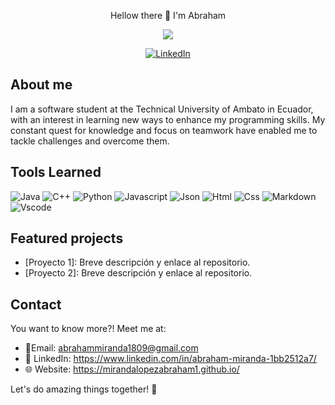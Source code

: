 <p align="center">
  Hellow there 👋 I'm Abraham 
</p>

<p align="center">
  <img src="https://github.com/mirandaLopezAbraham1/mirandaLopezAbraham1/blob/main/giphy.gif">
</p>
<p align="center">
  <a href="https://www.linkedin.com/in/abraham-miranda-1bb2512a7/" target="_blank">
    <img src="https://img.shields.io/badge/linkedin-%230077B5.svg?&style=for-the-badge&logo=linkedin&logoColor=white&color=071A2C" alt="LinkedIn"/>
  </a>
</p>

## About me

I am a software student at the Technical University of Ambato in Ecuador, with an interest in learning new ways to enhance my programming skills. My constant quest for knowledge and focus on teamwork have enabled me to tackle challenges and overcome them.
## Tools Learned

![Java](https://img.shields.io/badge/Java-ED8B00?style=flat&logo=java&logoColor=white)
![C++](https://img.shields.io/badge/C%2B%2B-00599C?style=flat&logo=c%2B%2B&logoColor=white)
![Python](https://img.shields.io/badge/Python-FFD43B?style=flat&logo=python&logoColor=darkgreen)
![Javascript](https://img.shields.io/badge/JavaScript-323330?style=flat&logo=javascript&logoColor=F7DF1E)
![Json](https://img.shields.io/badge/json-5E5C5C?style=flat&logo=json&logoColor=white)
![Html](https://img.shields.io/badge/HTML5-E34F26?style=flat&logo=html5&logoColor=white)
![Css](https://img.shields.io/badge/CSS3-1572B6?style=flat&logo=css3&logoColor=white)
![Markdown](https://img.shields.io/badge/Markdown-000000?style=flat&logo=markdown&logoColor=white)
![Vscode](https://img.shields.io/badge/Visual_Studio_Code-0078D4?style=flat&logo=visual%20studio%20code&logoColor=white)

## Featured projects

- [Proyecto 1]: Breve descripción y enlace al repositorio.
- [Proyecto 2]: Breve descripción y enlace al repositorio.

## Contact
You want to know more?! Meet me at:
- 📧Email: abrahammiranda1809@gmail.com
- 💼 LinkedIn: https://www.linkedin.com/in/abraham-miranda-1bb2512a7/
- 🌐 Website: https://mirandalopezabraham1.github.io/

Let's do amazing things together! 🚀 

<!--
**mirandaLopezAbraham1/mirandaLopezAbraham1** is a ✨ _special_ ✨ repository because its `README.md` (this file) appears on your GitHub profile.

Here are some ideas to get you started:

- 🔭 I’m currently working on ...
- 🌱 I’m currently learning ...
- 👯 I’m looking to collaborate on ...
- 🤔 I’m looking for help with ...
- 💬 Ask me about ...
- 📫 How to reach me: ...
- 😄 Pronouns: ...
- ⚡ Fun fact: ...
-->
